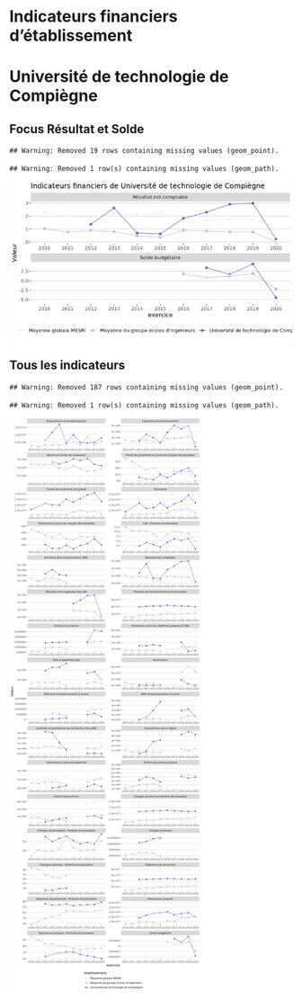 Indicateurs financiers d’établissement
================

# Université de technologie de Compiègne

## Focus Résultat et Solde

    ## Warning: Removed 19 rows containing missing values (geom_point).

    ## Warning: Removed 1 row(s) containing missing values (geom_path).

![](université_de_technologie_de_compiègne_files/figure-gfm/etab.focus-1.png)<!-- -->

## Tous les indicateurs

    ## Warning: Removed 187 rows containing missing values (geom_point).

    ## Warning: Removed 1 row(s) containing missing values (geom_path).

![](université_de_technologie_de_compiègne_files/figure-gfm/etab-1.png)<!-- -->
